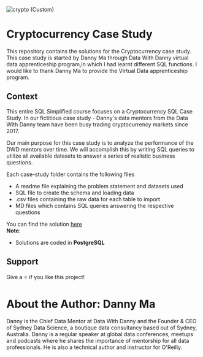 
![crypto (Custom)](https://user-images.githubusercontent.com/120770473/235211571-e15b98e9-8454-4fe7-9b74-82cdf6ff8f21.jpg)
# Cryptocurrency Case Study


This repository contains the solutions for the Cryptocurrency case study. This case study is started by Danny Ma through Data With Danny virtual data apprenticeship program,in which I had learnt different SQL functions. I would like to thank Danny Ma to provide the Virtual Data apprenticeship program.
## Context

This entire SQL Simplified course focuses on a Cryptocurrency SQL Case Study.
In our fictitious case study - Danny's data mentors from the Data With Danny team have been busy trading cryptocurrency markets since 2017.

Our main purpose for this case study is to analyze the performance of the DWD mentors over time. 
We will accomplish this by writing SQL queries to utilize all available datasets to answer a series of realistic business questions.

Each case-study folder contains the following files
- A readme file explaining the problem statement and datasets used
- SQL file to create the schema and loading data
- .csv files containing the raw data for each table to import
- MD files which contains SQL queries answering the respective questions

You can find the solution [here](https://github.com/AmitPatel-analyst/SQL-Case-Study/blob/main/Cryptocurrency/Cryptocurrency%20Solutions.md)   
**Note**: 
- Solutions are coded in **PostgreSQL**

## Support
Give a ⭐️ if you like this project!
# About the Author: Danny Ma

Danny is the Chief Data Mentor at Data With Danny and the Founder & CEO of Sydney Data Science, a boutique data consultancy based out of Sydney, Australia.
Danny is a regular speaker at global data conferences, meetups and podcasts where he shares the importance of mentorship for all data professionals. He is also a technical author and instructor for O'Reilly.
